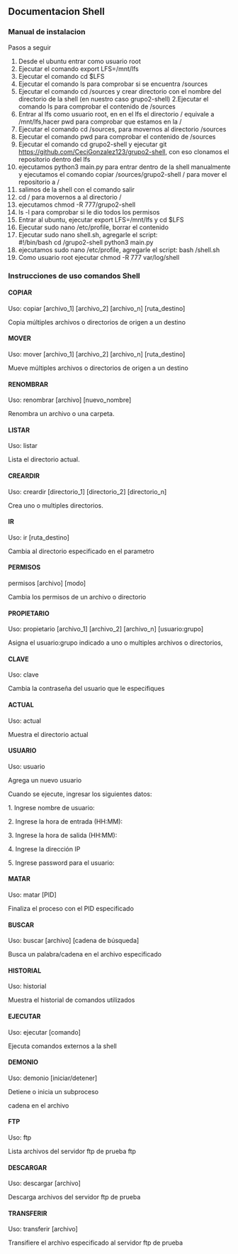  ## Documentacion Shell
 ### Manual de instalacion 

<p>Pasos a seguir</p>


1. Desde el ubuntu entrar como usuario root
2. Ejecutar el comando export LFS=/mnt/lfs
3. Ejecutar el comando cd $LFS 
4. Ejecutar el comando ls para comprobar si se encuentra /sources
1. Ejecutar el comando cd /sources y crear directorio con el nombre del directorio de la shell (en nuestro caso grupo2-shell)
2.Ejecutar el comando ls para comprobar el contenido de /sources
3. Entrar al lfs como usuario root, en en el lfs el directorio / equivale a /mnt/lfs,hacer pwd para comprobar que estamos en la /
4. Ejecutar el comando cd /sources, para movernos al directorio /sources
1. Ejecutar el comando pwd para comprobar el contenido de /sources
2. Ejecutar el comando cd grupo2-shell y ejecutar git https://github.com/CeciGonzalez123/grupo2-shell, con eso clonamos el repositorio dentro del lfs
3. ejecutamos python3 main.py para entrar dentro de la shell manualmente y ejecutamos el comando copiar /sources/grupo2-shell / para mover el repositorio a /
4. salimos de la shell con el comando salir
1. cd / para movernos a al directorio /
2. ejecutamos chmod -R 777/grupo2-shell 
3. ls -l para comprobar si le dio todos los permisos
4. Entrar al ubuntu, ejecutar export LFS=/mnt/lfs y cd $LFS
1. Ejecutar sudo nano /etc/profile, borrar el contenido 
2. Ejecutar sudo nano shell.sh, agregarle el script:  
#!/bin/bash
      cd /grupo2-shell
      python3 main.py
3. ejecutamos sudo nano /etc/profile, agregarle el script:
      bash /shell.sh
4. Como usuario root ejecutar  chmod -R 777 var/log/shell
### Instrucciones de uso comandos Shell
 #### COPIAR
 <p>Uso: copiar [archivo_1] [archivo_2] [archivo_n] [ruta_destino]</p>
 <p>Copia múltiples archivos o directorios de origen a un destino</p>

#### MOVER
<p>Uso: mover [archivo_1] [archivo_2] [archivo_n] [ruta_destino]</p>
 <p>Mueve múltiples archivos o directorios de origen a un destino</p>

#### RENOMBRAR
<p>Uso: renombrar [archivo] [nuevo_nombre]</p>
 <p>Renombra un archivo o una carpeta.</p>

 #### LISTAR
 <p>Uso: listar </p>
 <p>Lista el directorio actual.</p>

 #### CREARDIR
 <p>Uso: creardir [directorio_1] [directorio_2] [directorio_n] </p>
 <p>Crea uno o multiples directorios.</p>

 #### IR
 <p>Uso: ir [ruta_destino] </p>
 <p>Cambia al directorio especificado en el parametro</p>

 #### PERMISOS
 <p>permisos [archivo] [modo] </p>
 <p>Cambia los permisos de un archivo o directorio</p>

 #### PROPIETARIO
 <p>Uso: propietario [archivo_1] [archivo_2] [archivo_n] [usuario:grupo]</p>
 <p>Asigna el usuario:grupo indicado a uno o multiples archivos o directorios,</p>

#### CLAVE
<p>Uso: clave </p>
 <p>Cambia la contraseña del usuario que le especifiques</p>

#### ACTUAL
<p>Uso: actual </p>
<p>Muestra el directorio actual </p>

#### USUARIO
<p>Uso: usuario </p>
<p>Agrega un nuevo usuario </p>
<p> Cuando se ejecute, ingresar los siguientes datos:</p>
<p>1.	Ingrese nombre de usuario:</p>
<p>2.	Ingrese la hora de entrada (HH:MM):</p>
<p>3.	Ingrese la hora de salida (HH:MM):</p>
<p>4.	Ingrese la dirección IP </p>
<p>5.	Ingrese password para el usuario: </p>

#### MATAR
<p>Uso: matar [PID] </p>
<p> Finaliza el proceso con el PID especificado</p>

#### BUSCAR
<p>Uso: buscar [archivo] [cadena de búsqueda] </p>
<p> Busca un palabra/cadena en el archivo especificado </p>

#### HISTORIAL
<p>Uso: historial</p>
<p>Muestra el historial de comandos utilizados</p>

#### EJECUTAR
<p>Uso: ejecutar [comando]</p>
<p>Ejecuta comandos externos a la shell</p>

#### DEMONIO
<p>Uso: demonio [iniciar/detener]</p>
<p>Detiene o inicia un subproceso</p>cadena en el archivo 

#### FTP
<p>Uso: ftp</p>
<p>Lista archivos del servidor ftp de prueba ftp</p>

#### DESCARGAR
<p>Uso: descargar [archivo]</p>
<p>Descarga archivos del servidor ftp de prueba</p>

#### TRANSFERIR
<p>Uso: transferir [archivo]</p>
<p>Transifiere el archivo especificado al servidor ftp de prueba</p>






